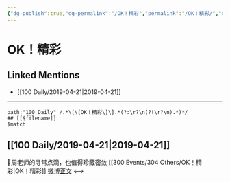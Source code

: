 ```yaml
---
{"dg-publish":true,"dg-permalink":"/OK！精彩","permalink":"/OK！精彩/","created":"2023-03-12T16:40:51.307+08:00","updated":"2023-04-10T16:54:39.452+08:00"}
---
```


# OK！精彩

## Linked Mentions
- [[100 Daily/2019-04-21\|2019-04-21]]


---

```expander
path:"100 Daily" /.*\[\[OK！精彩\]\].*(?:\r?\n(?!\r?\n).*)*/
## [[$filename]]
$match
```
## [[100 Daily/2019-04-21\|2019-04-21]]
🌿周老师的寻常点滴，也值得珍藏密敛 [[300 Events/304 Others/OK！精彩\|OK！精彩]]
[微博正文](https://m.weibo.cn/6466290670/4363466535722164)
<-->